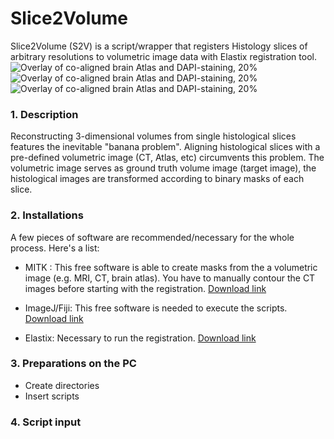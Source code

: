 # Slice2Volume
Slice2Volume (S2V) is a script/wrapper that registers Histology slices of arbitrary resolutions to volumetric image data with Elastix registration tool.
![Overlay of co-aligned brain Atlas and DAPI-staining, 20%](/imgs/CT_vs_Atlas.jpg=150x150)
![Overlay of co-aligned brain Atlas and DAPI-staining, 20%](/imgs/CT_vs_DAPI.jpg=150x150)
![Overlay of co-aligned brain Atlas and DAPI-staining, 20%](/imgs/Atlas_vs_DAPI.jpg=150x150)

### 1. Description

Reconstructing 3-dimensional volumes from single histological slices features the inevitable "banana problem". Aligning histological slices with a pre-defined volumetric image (CT, Atlas, etc) circumvents this problem.
The volumetric image serves as ground truth volume image (target image), the histological images are transformed according to binary masks of each slice. 


### 2. Installations

A few pieces of software are recommended/necessary for the whole process. Here's a list:
* MITK :
This free software is able to create masks from the a volumetric image (e.g. MRI, CT, brain atlas). You have to manually contour the CT images before starting with the registration. [Download link](www.mitk.org/wiki/Downloads)

* ImageJ/Fiji:
This free software is needed to execute the scripts. [Download link](www.imagej.net/Downloads)

* Elastix:
Necessary to run the registration. [Download link](elastix.isi.uu.nl)

### 3. Preparations on the PC
* Create directories
* Insert scripts

### 4. Script input

